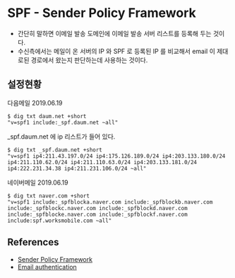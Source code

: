 # SPF - Sender Policy Framework
* 간단히 말하면 이메일 발송 도메인에 이메일 발송 서버 리스트를 등록해 두는 것이다.
* 수신측에서는 메일이 온 서버의 IP 와 SPF 로 등록된 IP 를 비교해서 email 이 제대로된 경로에서 왔는지 판단하는데 사용하는 것이다.

## 설정현황
다음메일 2019.06.19
```
$ dig txt daum.net +short
"v=spf1 include:_spf.daum.net ~all"
```

_spf.daum.net 에 ip 리스트가 들어 있다.
```
$ dig txt _spf.daum.net +short
"v=spf1 ip4:211.43.197.0/24 ip4:175.126.189.0/24 ip4:203.133.180.0/24 ip4:211.110.62.0/24 ip4:211.110.63.0/24 ip4:203.133.181.0/24 ip4:222.231.34.38 ip4:211.231.106.0/24 ~all"
```

네이버메일 2019.06.19
```
$ dig txt naver.com +short
"v=spf1 include:_spfblocka.naver.com include:_spfblockb.naver.com include:_spfblockc.naver.com include:_spfblockd.naver.com include:_spfblocke.naver.com include:_spfblockf.naver.com include:spf.worksmobile.com ~all"
```

## References
* [Sender Policy Framework](https://en.wikipedia.org/wiki/Sender_Policy_Framework)
* [Email authentication](https://en.wikipedia.org/wiki/Email_authentication)